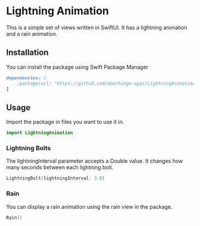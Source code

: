 # Lightning Animation
This is a simple set of views written in SwiftUI. It has a lightning animation and a rain animation.

## Installation
You can install the package using Swift Package Manager
```markdown
dependencies: [
    .package(url: "https://github.com/doorhinge-apps/LightningAnimation.git", branch: "main")
]
```

## Usage
Import the package in files you want to use it in.
```swift
import LightningAnimation
```

### Lightning Bolts
The lightningInterval parameter accepts a Double value. It changes how many seconds between each lightning bolt.
```swift
LightningBolt(lightningInterval: 3.0)
```

### Rain
You can display a rain animation using the rain view in the package.
```swift
Rain()
```
